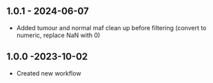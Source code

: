 ## 1.0.1 - 2024-06-07
- Added tumour and normal maf clean up before filtering (convert to numeric, replace NaN with 0)
## 1.0.0 -2023-10-02
- Created new workflow
